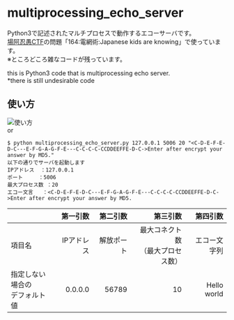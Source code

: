 # multiprocessing_echo_server
Python3で記述されたマルチプロセスで動作するエコーサーバです。  
[場阿忍愚CTF](https://burningctf.yamatosecurity.com/score/puzzle)の問題「164:電網術:Japanese kids are knowing」で使っています。  
※ところどころ雑なコードが残っています。  

this is Python3 code that is multiprocessing echo server.  
*there is still undesirable code  
  
## 使い方 
![使い方](https://raw.github.com/wiki/Euphoricwavism/multiprocessing_echo_server/images/multiprocessing_echo_server.gif)  
or  
```
$ python multiprocessing_echo_server.py 127.0.0.1 5006 20 "<C-D-E-F-E-D-C---E-F-G-A-G-F-E---C-C-C-C-CCDDEEFFE-D-C->Enter after encrypt your answer by MD5."
以下の通りでサーバを起動します
IPアドレス	：127.0.0.1
ポート		：5006
最大プロセス数	：20
エコー文言	：<C-D-E-F-E-D-C---E-F-G-A-G-F-E---C-C-C-C-CCDDEEFFE-D-C->Enter after encrypt your answer by MD5.
```

||第一引数|第二引数|第三引数|第四引数|  
|---|---:|---:|---:|---:|
|項目名|IPアドレス|解放ポート|最大コネクト数<br>（最大プロセス数）|エコー文字列|
|指定しない場合の<br>デフォルト値|0.0.0.0|56789|10|Hello world|